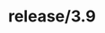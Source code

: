 ---
title: "release/3.9"
description: >
  release/3.9 CHANGELOG 汇总，最近发布版本: v3.9.11 , 时间: 2023-06-14
weight: -39
---